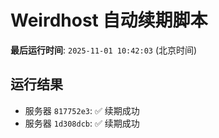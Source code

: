 # Weirdhost 自动续期脚本

**最后运行时间**: `2025-11-01 10:42:03` (北京时间)

## 运行结果

- 服务器 `817752e3`: ✅ 续期成功
- 服务器 `1d308dcb`: ✅ 续期成功

